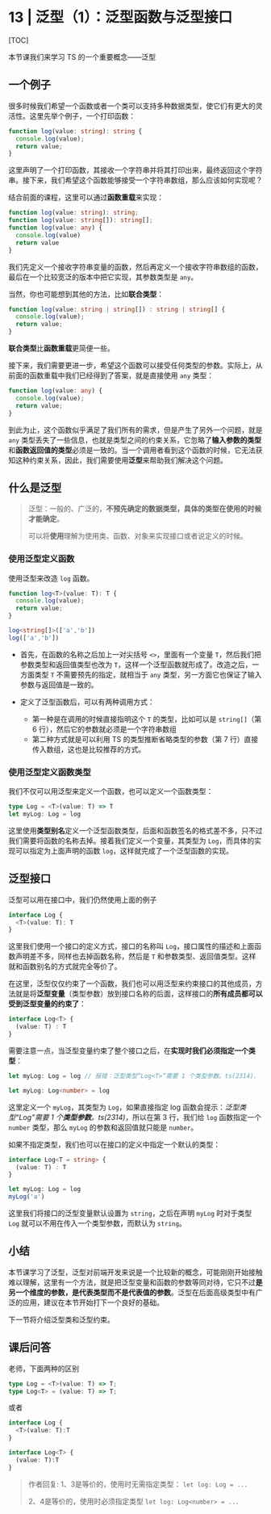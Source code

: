 # 13 | 泛型（1）：泛型函数与泛型接口

[TOC]

本节课我们来学习 TS 的一个重要概念——泛型

## 一个例子

很多时候我们希望一个函数或者一个类可以支持多种数据类型，使它们有更大的灵活性。这里先举个例子，一个打印函数：

```ts
function log(value: string): string {
  console.log(value);
  return value;
}
```

这里声明了一个打印函数，其接收一个字符串并将其打印出来，最终返回这个字符串。接下来，我们希望这个函数能够接受一个字符串数组，那么应该如何实现呢？

结合前面的课程，这里可以通过**函数重载**来实现：

```ts
function log(value: string): string;
function log(value: string[]): string[];
function log(value: any) {
  console.log(value)
  return value
}
```

我们先定义一个接收字符串变量的函数，然后再定义一个接收字符串数组的函数，最后在一个比较宽泛的版本中把它实现，其参数类型是 `any`。

当然，你也可能想到其他的方法，比如**联合类型**：

```ts
function log(value: string | string[]) : string | string[] {
  console.log(value);
  return value;
}
```

**联合类型**比**函数重载**更简便一些。

接下来，我们需要更进一步，希望这个函数可以接受任何类型的参数。实际上，从前面的函数重载中我们已经得到了答案，就是直接使用 `any` 类型：

```ts
function log(value: any) {
  console.log(value);
  return value;
}
```

到此为止，这个函数似乎满足了我们所有的需求，但是产生了另外一个问题，就是 `any` 类型丢失了一些信息，也就是类型之间的约束关系，它忽略了**输入参数的类型**和**函数返回值的类型**必须是一致的。当一个调用者看到这个函数的时候，它无法获知这种约束关系，因此，我们需要使用**泛型**来帮助我们解决这个问题。

## 什么是泛型

> 泛型：一般的、广泛的，**不预先确定的数据类型，具体的类型在使用的时候才能确定**。
>
> 可以将**使用**理解为使用类、函数、对象来实现接口或者说定义的时候。

### 使用泛型定义函数

使用泛型来改造 `log` 函数。

```ts
function log<T>(value: T): T {
  console.log(value);
  return value;
}

log<string[]>(['a','b'])
log(['a','b'])
```

- 首先，在函数的名称之后加上一对尖括号 `<>`，里面有一个变量 `T`，然后我们把参数类型和返回值类型也改为 `T`，这样一个泛型函数就形成了。改造之后，一方面类型 `T` 不需要预先的指定，就相当于 `any` 类型，另一方面它也保证了输入参数与返回值是一致的。

- 定义了泛型函数后，可以有两种调用方式：
  - 第一种是在调用的时候直接指明这个 `T` 的类型，比如可以是 `string[]`（第 6 行），然后它的参数就必须是一个字符串数组
  - 第二种方式就是可以利用 TS 的类型推断省略类型的参数（第 7 行）直接传入数组，这也是比较推荐的方式。



### 使用泛型定义函数类型

我们不仅可以用泛型来定义一个函数，也可以定义一个函数类型：

```ts
type Log = <T>(value: T) => T
let myLog: Log = log
```

这里使用**类型别名**定义一个泛型函数类型，后面和函数签名的格式差不多，只不过我们需要将函数的名称去掉。接着我们定义一个变量，其类型为 `Log`，而具体的实现可以指定为上面声明的函数 `log`，这样就完成了一个泛型函数的实现。



## 泛型接口

泛型可以用在接口中，我们仍然使用上面的例子

```ts
interface Log {
  <T>(value: T): T
}
```

这里我们使用一个接口的定义方式，接口的名称叫 `Log`，接口属性的描述和上面函数声明差不多，同样也去掉函数名称，然后是 `T` 和参数类型、返回值类型。这样就和函数别名的方式就完全等价了。

在这里，泛型仅仅约束了一个函数，我们也可以用泛型来约束接口的其他成员，方法就是将**泛型变量**（类型参数）放到接口名称的后面，这样接口的**所有成员都可以受到泛型变量的约束了**：

```ts
interface Log<T> {
  (value: T) : T
}
```

需要注意一点，当泛型变量约束了整个接口之后，在**实现时我们必须指定一个类型**：

```ts
let myLog: Log = log // 报错：泛型类型“Log<T>”需要 1 个类型参数。ts(2314)、

let myLog: Log<number> = log 
```

这里定义一个 `myLog`，其类型为 `Log`，如果直接指定 log 函数会提示：*泛型类型“Log<T>”需要 1 个**类型参数**。ts(2314)*，所以在第 3 行，我们给 `log` 函数指定一个 `number` 类型，那么 `myLog` 的参数和返回值就只能是 `number`。

如果不指定类型，我们也可以在接口的定义中指定一个默认的类型：

```ts
interface Log<T = string> {
  (value: T) : T
}

let myLog: Log = log
myLog('a')
```

这里我们将接口的泛型变量默认设置为 `string`，之后在声明 `myLog` 时对于类型 `Log` 就可以不用在传入一个类型参数，而默认为 `string`。



## 小结

本节课学习了泛型，泛型对前端开发来说是一个比较新的概念，可能刚刚开始接触难以理解，这里有一个方法，就是把泛型变量和函数的参数等同对待，它只不过**是另一个维度的参数，是代表类型而不是代表值的参数**。泛型在后面高级类型中有广泛的应用，建议在本节开始打下一个良好的基础。

下一节将介绍泛型类和泛型约束。



## 课后问答

老师，下面两种的区别
```ts
type Log = <T>(value: T) => T;
type Log<T> = (value: T) => T;
```
或者
```ts
interface Log {
  <T>(value: T):T
}

interface Log<T> {
  (value: T):T
}
```

> 作者回复: 1、3是等价的，使用时无需指定类型：
> `let log: Log = ...`
>
> 2、4是等价的，使用时必须指定类型
> `let log: Log<number> = ...`













